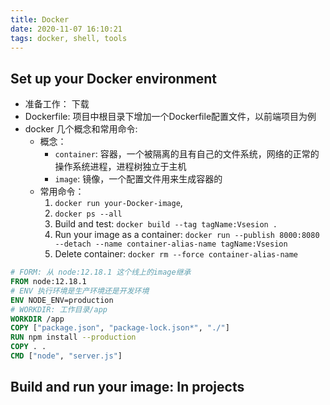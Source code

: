 ```yaml
---
title: Docker
date: 2020-11-07 16:10:21
tags: docker, shell, tools
---
```


## Set up your Docker environment

* 准备工作： 下载
* Dockerfile: 项目中根目录下增加一个Dockerfile配置文件，以前端项目为例
* docker 几个概念和常用命令:
  * 概念：
    * `container`: 容器，一个被隔离的且有自己的文件系统，网络的正常的操作系统进程，进程树独立于主机
    * `image`: 镜像，一个配置文件用来生成容器的
  * 常用命令：
    1. `docker run your-Docker-image`,
    2. `docker ps --all`
    3. Build and test: `docker build --tag tagName:Vsesion .`
    4. Run your image as a container: `docker run --publish 8000:8080 --detach --name container-alias-name tagName:Vsesion`
    5. Delete container: `docker rm --force container-alias-name`

```Dockerfile
# FORM: 从 node:12.18.1 这个线上的image继承
FROM node:12.18.1
# ENV 执行环境是生产环境还是开发环境
ENV NODE_ENV=production
# WORKDIR: 工作目录/app
WORKDIR /app
COPY ["package.json", "package-lock.json*", "./"]
RUN npm install --production
COPY . .
CMD ["node", "server.js"]
```

## Build and run your image: In projects

```bash
```

